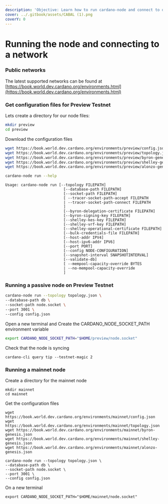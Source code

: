 ```yaml
---
description: 'Objective: Learn how to run cardano-node and connect to different networks'
cover: ../.gitbook/assets/CABAL (1).png
coverY: 0
---
```


# Running the node and connecting to a network

### Public networks

The latest supported networks can be found at [https://book.world.dev.cardano.org/environments.html](https://book.world.dev.cardano.org/environments.html)

### Get configuration files for Preview Testnet

Lets create a directory for our node files:

```bash
mkdir preview
cd preview
```

Download the configuration files&#x20;

```bash
wget https://book.world.dev.cardano.org/environments/preview/config.json
wget https://book.world.dev.cardano.org/environments/preview/topology.json
wget https://book.world.dev.cardano.org/environments/preview/byron-genesis.json
wget https://book.world.dev.cardano.org/environments/preview/shelley-genesis.json
wget https://book.world.dev.cardano.org/environments/preview/alonzo-genesis.json
```

```bash
cardano-node run --help
```

```
Usage: cardano-node run [--topology FILEPATH]
                          [--database-path FILEPATH]
                          [--socket-path FILEPATH]
                          [ --tracer-socket-path-accept FILEPATH
                          | --tracer-socket-path-connect FILEPATH
                          ]
                          [--byron-delegation-certificate FILEPATH]
                          [--byron-signing-key FILEPATH]
                          [--shelley-kes-key FILEPATH]
                          [--shelley-vrf-key FILEPATH]
                          [--shelley-operational-certificate FILEPATH]
                          [--bulk-credentials-file FILEPATH]
                          [--host-addr IPV4]
                          [--host-ipv6-addr IPV6]
                          [--port PORT]
                          [--config NODE-CONFIGURATION]
                          [--snapshot-interval SNAPSHOTINTERVAL]
                          [--validate-db]
                          [ --mempool-capacity-override BYTES
                          | --no-mempool-capacity-override
                          ]
```

### Running a passive node on Preview Testnet

```bash
cardano-node run --topology topology.json \
--database-path db \
--socket-path node.socket \
--port 3001 \
--config config.json 
```

Open a new terminal and Create the CARDANO\_NODE\_SOCKET\_PATH environment variable

```bash
export CARDANO_NODE_SOCKET_PATH="$HOME/preview/node.socket"
```

Check that the node is syncing

```
cardano-cli query tip --testnet-magic 2
```

### Running a mainnet node

Create a directory for the mainnet node

```
mkdir mainnet
cd mainnet
```

Get the configuration files

```
wget https://book.world.dev.cardano.org/environments/mainnet/config.json
wget https://book.world.dev.cardano.org/environments/mainnet/topology.json
wget https://book.world.dev.cardano.org/environments/mainnet/byron-genesis.json
wget https://book.world.dev.cardano.org/environments/mainnet/shelley-genesis.json
wget https://book.world.dev.cardano.org/environments/mainnet/alonzo-genesis.json
```

```
cardano-node run --topology topology.json \
--database-path db \
--socket-path node.socket \
--port 3001 \
--config config.json 
```

On a new terminal

```
export CARDANO_NODE_SOCKET_PATH="$HOME/mainnet/node.socket"
```

